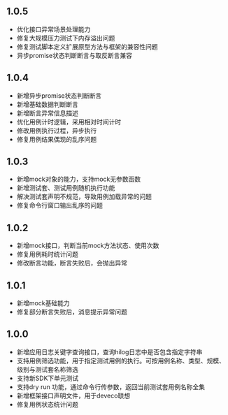 ## 1.0.5

- 优化接口异常场景处理能力
- 修复大规模压力测试下内存溢出问题
- 修复测试脚本定义扩展原型方法与框架的兼容性问题
- 异步promise状态判断断言与取反断言兼容

## 1.0.4

- 新增异步promise状态判断断言
- 新增基础数据判断断言
- 新增断言异常信息描述
- 优化用例计时逻辑，采用相对时间计时
- 修改用例执行过程，异步执行
- 修复用例结果偶现的乱序问题

## 1.0.3

- 新增mock对象的能力，支持mock无参数函数
- 新增测试套、测试用例随机执行功能
- 解决测试套声明不规范，导致用例加载异常的问题
- 修复命令行窗口输出乱序的问题

## 1.0.2

- 新增mock接口，判断当前mock方法状态、使用次数
- 修复用例耗时统计问题
- 修改断言功能，断言失败后，会抛出异常

## 1.0.1
- 新增mock基础能力
- 修复部分断言失败后，消息提示异常问题

## 1.0.0
- 新增应用日志关键字查询接口，查询hilog日志中是否包含指定字符串
- 支持用例筛选功能，用于指定测试用例的执行。可按用例名称、类型、规模、级别与测试套名称筛选
- 支持新SDK下单元测试
- 支持dry run 功能，通过命令行传参数，返回当前测试套用例名称全集
- 新增框架接口声明文件，用于deveco联想
- 修复用例状态统计问题